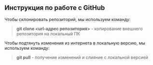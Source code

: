 ## Инструкция по работе с GitHub

Чтобы склонировать репозиторий, мы используем команду:  
> **git clone <url-адрес репозитория>** - копирование внешнего репозитория на локальный ПК  

Чтобы подтянуть изменения из интернета в локальную версию, мы используем команду:  
> **git pull** - получение изменений и слияние с локальной версией  


